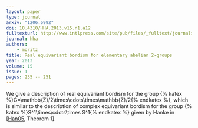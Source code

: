 ```yaml
---
layout: paper
type: journal
arxiv: "1206.6992"
doi: 10.4310/HHA.2013.v15.n1.a12
fulltexturl: http://www.intlpress.com/site/pub/files/_fulltext/journals/hha/2013/0015/0001/HHA-2013-0015-0001-a012.pdf
journal: hha
authors:
    - moritz
title: Real equivariant bordism for elementary abelian 2-groups
year: 2013
volume: 15
issue: 1
pages: 235 -- 251
---
```


We give a description of real equivariant bordism for the group {% katex %}G=\mathbb{Z}/2\times\cdots\times\mathbb{Z}/2{% endkatex %}, which is similar to the description of complex equivariant bordism for the group {% katex %}S^1\times\cdots\times S^1{% endkatex %} given by Hanke in [<a href="https://link.springer.com/article/10.1007/s00208-005-0648-0">Han05</a>, Theorem 1].
